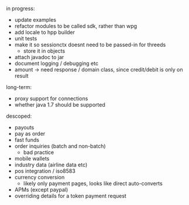 in progress:
- update examples
- refactor modules to be called sdk, rather than wpg
- add locale to hpp builder
- unit tests
- make it so sessionctx doesnt need to be passed-in for threeds
    - store it in objects
- attach javadoc to jar
- document logging / debugging etc
- amount -> need response / domain class, since credit/debit is only on result

long-term:
- proxy support for connections
- whether java 1.7 should be supported

descoped:
- payouts
- pay as order
- fast funds
- order inquiries (batch and non-batch)
    - bad practice
- mobile wallets
- industry data (airline data etc)
- pos integration / iso8583
- currency conversion
    - likely only payment pages, looks like direct auto-converts
- APMs (except paypal)
- overriding details for a token payment request
